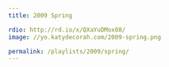 ```yaml
---
title: 2009 Spring

rdio: http://rd.io/x/QXaYuDMox08/
image: //yo.katydecorah.com/2009-spring.png

permalink: /playlists/2009/spring/
---
```

